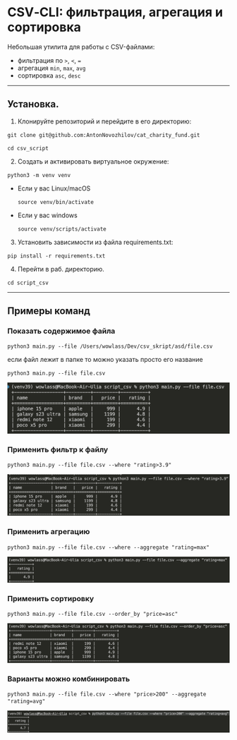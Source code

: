 # CSV‑CLI: фильтрация, агрегация и сортировка

Небольшая утилита для работы с CSV-файлами:
- фильтрация по `>`, `<`, `=`
- агрегация `min`, `max`, `avg`
- сортировка `asc`, `desc`

---

## Установка.
1. Клонируйте репозиторий и перейдите в его директорию:

```
git clone git@github.com:AntonNovozhilov/cat_charity_fund.git
```

```
cd csv_script
```

2. Cоздать и активировать виртуальное окружение:

```
python3 -m venv venv
```
* Если у вас Linux/macOS

    ```
    source venv/bin/activate
    ```

* Если у вас windows

    ```
    source venv/scripts/activate
    ```

3. Установить зависимости из файла requirements.txt:

```
pip install -r requirements.txt
```
4. Перейти в раб. директорию.
```
cd script_csv
```
---
## Примеры команд
### Показать содержимое файла
```
python3 main.py --file /Users/wowlass/Dev/csv_skript/asd/file.csv
```
если файл лежит в папке то можно указать просто его название 
```
python3 main.py --file file.csv
```
![alt text](<foto/Загрузка файла.png>)
### Применить фильтр к файлу
```
python3 main.py --file file.csv --where "rating>3.9"
```
![alt text](foto/Фильтр.png)

### Применить агрегацию 
```
python3 main.py --file file.csv --where --aggregate "rating=max"
```
![alt text](foto/Агрегация.png)
### Применить сортировку
```
python3 main.py --file file.csv --order_by "price=asc"
```
![alt text](foto/Сортировка.png)
### Варианты можно комбинировать
```
python3 main.py --file file.csv --where "price>200" --aggregate "rating=avg"
```
![alt text](foto/Комбо.png)
